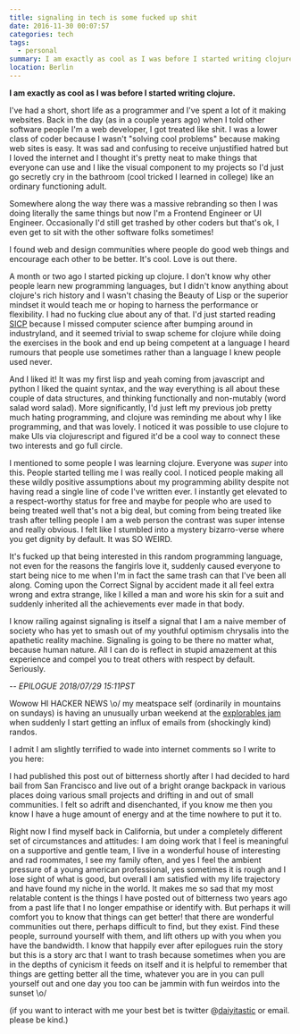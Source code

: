 ```yaml
---
title: signaling in tech is some fucked up shit
date: 2016-11-30 00:07:57
categories: tech
tags:
  - personal
summary: I am exactly as cool as I was before I started writing clojure.
location: Berlin
---
```


<strong>I am exactly as cool as I was before I started writing clojure.</strong>

<!-- more -->

I've had a short, short life as a programmer and I've spent a lot of it making websites. Back in the day (as in a couple years ago) when I told other software people I'm a web developer, I got treated like shit. I was a lower class of coder because I wasn't "solving cool problems" because making web sites is easy. It was sad and confusing to receive unjustified hatred but I loved the internet and I thought it's pretty neat to make things that everyone can use and I like the visual component to my projects so I'd just go secretly cry in the bathroom (cool tricked I learned in college) like an ordinary functioning adult.

Somewhere along the way there was a massive rebranding so then I was doing literally the same things but now I'm a Frontend Engineer or UI Engineer. Occasionally I'd still get trashed by other coders but that's ok, I even get to sit with the other software folks sometimes!

I found web and design communities where people do good web things and encourage each other to be better. It's cool. Love is out there.

A month or two ago I started picking up clojure. I don't know why other people learn new programming languages, but I didn't know anything about clojure's rich history and I wasn't chasing the Beauty of Lisp or the superior mindset it would teach me or hoping to harness the performance or flexibility. I had no fucking clue about any of that. I'd just started reading [SICP](https://mitpress.mit.edu/sicp) because I missed computer science after bumping around in industryland, and it seemed trivial to swap scheme for clojure while doing the exercises in the book and end up being competent at a language I heard rumours that people use sometimes rather than a language I knew people used never.

And I liked it! It was my first lisp and yeah coming from javascript and python I liked the quaint syntax, and the way everything is all about these couple of data structures, and thinking functionally and non-mutably (word salad word salad). More significantly, I'd just left my previous job pretty much hating programming, and clojure was reminding me about why I like programming, and that was lovely. I noticed it was possible to use clojure to make UIs via clojurescript and figured it'd be a cool way to connect these two interests and go full circle.

I mentioned to some people I was learning clojure. Everyone was _super_ into this. People started telling me I was really cool. I noticed people making all these wildly positive assumptions about my programming ability despite not having read a single line of code I've written ever. I instantly get elevated to a respect-worthy status for free and maybe for people who are used to being treated well that's not a big deal, but coming from being treated like trash after telling people I am a web person the contrast was super intense and really obvious. I felt like I stumbled into a mystery bizarro-verse where you get dignity by default. It was SO WEIRD.

It's fucked up that being interested in this random programming language, not even for the reasons the fangirls love it, suddenly caused everyone to start being nice to me when I'm in fact the same trash can that I've been all along. Coming upon the Correct Signal by accident made it all feel extra wrong and extra strange, like I killed a man and wore his skin for a suit and suddenly inherited all the achievements ever made in that body.

I know railing against signaling is itself a signal that I am a naive member of society who has yet to smash out of my youthful optimism chrysalis into the apathetic reality machine. Signaling is going to be there no matter what, because human nature. All I can do is reflect in stupid amazement at this experience and compel you to treat others with respect by default. Seriously.

--
<span class="mute">_EPILOGUE 2018/07/29 15:11PST_</span>

<span class="mute">Wowow HI HACKER NEWS \o/ my meatspace self (ordinarily in mountains on sundays) is having an unusually urban weekend at the [explorables jam](https://explorabl.es/jam) when suddenly I start getting an influx of emails from (shockingly kind) randos.</span>

<span class="mute">I admit I am slightly terrified to wade into internet comments so I write to you here:</span>

<span class="mute">I had published this post out of bitterness shortly after I had decided to hard bail from San Francisco and live out of a bright orange backpack in various places doing various small projects and drifting in and out of small communities. I felt so adrift and disenchanted, if you know me then you know I have a huge amount of energy and at the time nowhere to put it to.</span>

<span class="mute">Right now I find myself back in California, but under a completely different set of circumstances and attitudes: I am doing work that I feel is meaningful on a supportive and gentle team, I live in a wonderful house of interesting and rad roommates, I see my family often, and yes I feel the ambient pressure of a young american professional, yes sometimes it is rough and I lose sight of what is good, but overall I am satisfied with my life trajectory and have found my niche in the world. It makes me so sad that my most relatable content is the things I have posted out of bitterness two years ago from a past life that I no longer empathise or identify with. But perhaps it will comfort you to know that things can get better! that there are wonderful communities out there, perhaps difficult to find, but they exist. Find these people, surround yourself with them, and lift others up with you when you have the bandwidth. I know that happily ever after epilogues ruin the story but this is a story arc that I want to trash because sometimes when you are in the depths of cynicism it feeds on itself and it is helpful to remember that things are getting better all the time, whatever you are in you can pull yourself out and one day you too can be jammin with fun weirdos into the sunset \o/</span>

<span class="mute">(if you want to interact with me your best bet is twitter @[daiyitastic](https://twitter.com/daiyitastic) or email. please be kind.)</span>
